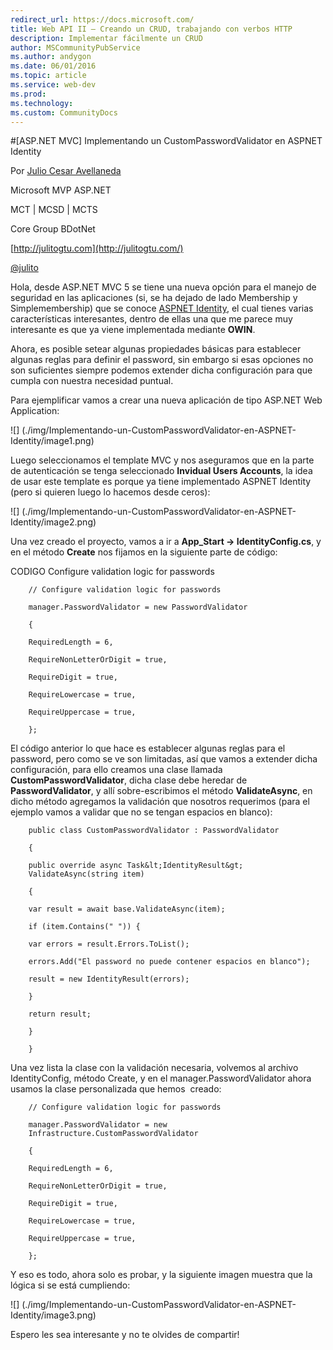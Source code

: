 ```yaml
---
redirect_url: https://docs.microsoft.com/
title: Web API II – Creando un CRUD, trabajando con verbos HTTP
description: Implementar fácilmente un CRUD
author: MSCommunityPubService
ms.author: andygon
ms.date: 06/01/2016
ms.topic: article
ms.service: web-dev
ms.prod: 
ms.technology:
ms.custom: CommunityDocs
---
```


#[ASP.NET MVC] Implementando un CustomPasswordValidator en ASPNET Identity


Por [Julio Cesar
Avellaneda](http://mvp.microsoft.com/en-us/MVP/Julio%20Cesar%20Avellaneda-4038198)

Microsoft MVP ASP.NET

MCT | MCSD | MCTS

Core Group BDotNet

[http://julitogtu.com](http://julitogtu.com/)

[@julito](https://twitter.com/julitogtu)


Hola, desde ASP.NET MVC 5 se tiene una nueva opción para el manejo de
seguridad en las aplicaciones (si, se ha dejado de lado Membership y
Simplemembership) que se conoce [ASPNET
Identity](http://www.asp.net/identity), el cual tienes varias
características interesantes, dentro de ellas una que me parece muy
interesante es que ya viene implementada mediante **OWIN**.

Ahora, es posible setear algunas propiedades básicas para establecer
algunas reglas para definir el password, sin embargo si esas opciones no
son suficientes siempre podemos extender dicha configuración para que
cumpla con nuestra necesidad puntual.

Para ejemplificar vamos a crear una nueva aplicación de tipo ASP.NET Web
Application:

![] (./img/Implementando-un-CustomPasswordValidator-en-ASPNET-Identity/image1.png)


Luego seleccionamos el template MVC y nos aseguramos que en la parte de
autenticación se tenga seleccionado **Invidual Users Accounts**, la idea
de usar este template es porque ya tiene implementado ASPNET Identity
(pero si quieren luego lo hacemos desde ceros):

![] (./img/Implementando-un-CustomPasswordValidator-en-ASPNET-Identity/image2.png)


Una vez creado el proyecto, vamos a ir a **App\_Start -&gt;
IdentityConfig.cs**, y en el método **Create** nos fijamos en la
siguiente parte de código:

CODIGO Configure validation logic for passwords

```
    // Configure validation logic for passwords

    manager.PasswordValidator = new PasswordValidator

    {

    RequiredLength = 6,

    RequireNonLetterOrDigit = true,

    RequireDigit = true,

    RequireLowercase = true,

    RequireUppercase = true,

    };
```

El código anterior lo que hace es establecer algunas reglas para el
password, pero como se ve son limitadas, así que vamos a extender dicha
configuración, para ello creamos una clase llamada
**CustomPasswordValidator**, dicha clase debe heredar de
**PasswordValidator**, y allí sobre-escribimos el método
**ValidateAsync**, en dicho método agregamos la validación que nosotros
requerimos (para el ejemplo vamos a validar que no se tengan espacios en
blanco):


```
    public class CustomPasswordValidator : PasswordValidator

    {

    public override async Task&lt;IdentityResult&gt;
    ValidateAsync(string item)

    {

    var result = await base.ValidateAsync(item);

    if (item.Contains(" ")) {

    var errors = result.Errors.ToList();

    errors.Add("El password no puede contener espacios en blanco");

    result = new IdentityResult(errors);

    }

    return result;

    }

    }
```

Una vez lista la clase con la validación necesaria, volvemos al archivo
IdentityConfig, método Create, y en el manager.PasswordValidator ahora
usamos la clase personalizada que hemos  creado:


```
    // Configure validation logic for passwords

    manager.PasswordValidator = new
    Infrastructure.CustomPasswordValidator

    {

    RequiredLength = 6,

    RequireNonLetterOrDigit = true,

    RequireDigit = true,

    RequireLowercase = true,

    RequireUppercase = true,

    };
```

Y eso es todo, ahora solo es probar, y la siguiente imagen muestra que
la lógica si se está cumpliendo:

![] (./img/Implementando-un-CustomPasswordValidator-en-ASPNET-Identity/image3.png)


Espero les sea interesante y no te olvides de compartir!





